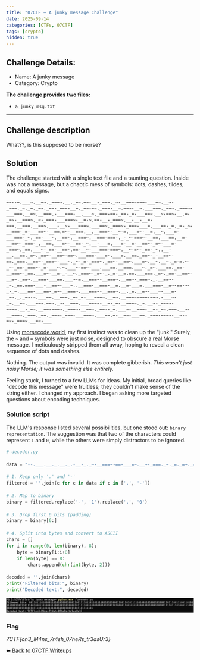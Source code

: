 ```yaml
---
title: "07CTF – A junky message Challenge"
date: 2025-09-14
categories: [CTFs, 07CTF]
tags: [crypto]
hidden: true
---
```


## Challenge Details:
-   Name: A junky message
-   Category: Crypto

**The challenge provides two files:**
-   `a_junky_msg.txt`
* * * * *
## Challenge description
<p style="font-size:14px;">
What??, is this supposed to be morse?
</p>

## Solution
The challenge started with a single text file and a taunting question. Inside was not a message, but a chaotic mess of symbols: dots, dashes, tildes, and equals signs.

```
==--=.___~.__=~._===~.__._=~.=~-__-_===._~-__===~-==-___=~.__~-_===._~._=._=~._==-_===-__=._=~-=~._===-__~.==~-__~.___===._==~._===~-___===.__=~.__===.-___===-__.___~._===-==-_==-_=-___==~.__~-==~-__.=-_=~-__===~._~-_===-___===~-__=-~.==-__-_===~.__-__-__=-===.__===.__==~.___-__~-___===~.___==~._===~-_===-___=.___==-_=._=-_~-__===-_=-___==~-__==.=~-__===.__.__===~-__~-=.___=~-__=.__~.___=-___===-_~._==-___~.__==~.__===~.__===-===-._-_~-===~-__==.___==.__=-__==~-_===-_.__==.___=~-__==-_~.__-___=.___=-__=-__==~-_=~-___=-_===~._==.___~-_==-__==~.==-__~-___===-===~.__~-=~-_==-_~..__-__.__==._=~._==~-__==~-==~.___===-___=~.___=.__==._==~-_-__==~-==._===.__==~-_===~-___~._~-_=-_===~._==~-__==~.___=~.__~.__~._=-=.~-_~-_==-_===~-_=-___~.~.___~-==~-___.___==.__===.___~._=~.___==._==-__===~-_==.___=~-__=-_-__~._===~-_=~-_._=-__=.==.___===._=~._==-__==~-__=~._==~.__===-___==.___~-=.__===~-__===~.__==~-_===~._.__==~-_~._==.===-___-__==~-___~..__===-__===-__=.__=-___=.___===-__=~-==-~-_-_~.___==-___==-_=~-__===~.___===~-__===~.__._=.__=~-___~-___=-_=~._._=~-~.___==.__===._=-_=-___===~.__=~.__===~-===-==~.-___~-_=.__=~.___==~.==~._~-__===.___===~-__=-_=-__===~._~.__~-_===~-===~.__-_=~.__==-===~._===~-__==~._==~-_=.___~-__===-__=-_=~.===.__~-__===~._===._==._==~-_===-___===~.___==.=-__=~-___==._===-===~-__~--=~-_===~.__=~-___
```

Using [morsecode.world](https://morsecode.world/international/translator.html), my first instinct was to clean up the "junk." Surely, the `~` and `=` symbols were just noise, designed to obscure a real Morse message. I meticulously stripped them all away, hoping to reveal a clean sequence of dots and dashes. 

Nothing. The output was invalid. It was complete gibberish. *This wasn't just noisy Morse; it was something else entirely.*

Feeling stuck, I turned to a few LLMs for ideas. My initial, broad queries like "decode this message" were fruitless; they couldn't make sense of the string either. I changed my approach. I began asking more targeted questions about encoding techniques.

### Solution script

The LLM's response listed several possibilities, but one stood out: `binary representation`. The suggestion was that two of the characters could represent `1` and `0`, while the others were simply distractors to be ignored.

```python
# decoder.py

data = "--.___.__._.__._.-__-_._~-__===~-==-___=~.__~-_===._~._=._=~._==-_===-__=._=~-=~._===-__~.==~-__~.___===._==~._===~-___===.__=~.__===.-___===-__.___~._===-==-_==-_=-___==~.__~-==~-__.=-_=~-__===~._~-_===-___===~-__=-~.==-__-_===~.__-__-__=-===.__===.__==~.___-__~-___===~.___==~._===~-_===-___=.___==-_=._=-_~-__===-_=-___==~-__==.=~-__===.__.__===~-__~-=.___=~-__=.__~.___=-___===-_~._==-___~.__==~.__===~.__===-===-._-_~-===~-__==.___==.__=-__==~-_===-_.__==.___=~-__==-_~.__-___=.___=-__=-__==~-_=~-___=-_===~._==.___~-_==-__==~.==-__~-___===-===~.__~-=~-_==-_~..__-__.__==._=~._==~-__==~-==~.___===-___=~.___=.__==._==~-_-__==~-==._===.__==~-_===~-___~._~-_=-_===~._==~-__==~.___=~.__~.__~._=-=.~-_~-_==-_===~-_=-___~.~.___~-==~-___.___==.__===.___~._=~.___==._==-__===~-_==.___=~-__=-_-__~._===~-_=~-_._=-__=.==.___===._=~._==-__==~-__=~._==~.__===-___==.___~-=.__===~-__===~.__==~-_===~._.__==~-_~._==.===-___-__==~-___~..__===-__===-__=.__=-___=.___===-__=~-==-~-_-_~.___==-___==-_=~-__===~.___===~-__===~.__._=.__=~-___~-___=-_=~._._=~-~.___==.__===._=-_=-___===~.__=~.__===~-===-==~.-___~-_=.__=~.___==~.==~._~-__===.___===~-__=-_=-__===~._~.__~-_===~-===~.__-_=~.__==-===~._===~-__==~._==~-_=.___~-__===-__=-_=~.===.__~-__===~._===._==._==~-_===-___===~.___==.=-__=~-___==._===-===~-__~--=~-_===~.__=~-___"

# 1. Keep only '.' and '-'
filtered = ''.join(c for c in data if c in ['.', '-'])

# 2. Map to binary
binary = filtered.replace('-', '1').replace('.', '0')

# 3. Drop first 6 bits (padding)
binary = binary[6:]

# 4. Split into bytes and convert to ASCII
chars = []
for i in range(0, len(binary), 8):
    byte = binary[i:i+8]
    if len(byte) == 8:
        chars.append(chr(int(byte, 2)))

decoded = ''.join(chars)
print("Filtered bits:", binary)
print("Decoded text:", decoded)
```

![](/assets/img/07ctf/junk2.png)

### Flag

*7CTF{on3_M4ns_7r4sh_07heRs_tr3asUr3}*

[⬅ Back to 07CTF Writeups](/posts/07CTF-writeups/)
